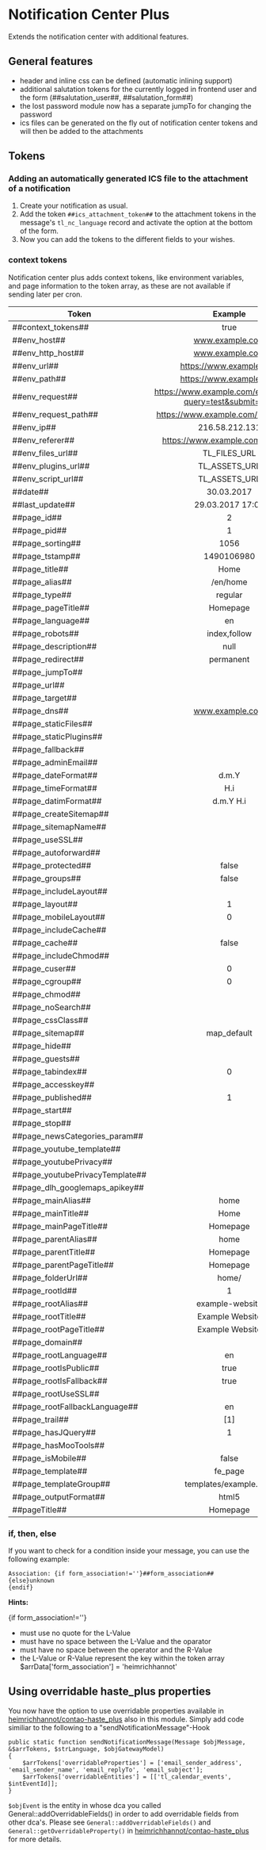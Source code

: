 # Notification Center Plus

Extends the notification center with additional features.

## General features
- header and inline css can be defined (automatic inlining support)
- additional salutation tokens for the currently logged in frontend user and the form (##salutation_user##, ##salutation_form##)
- the lost password module now has a separate jumpTo for changing the password
- ics files can be generated on the fly out of notification center tokens and will then be added to the attachments

## Tokens

### Adding an automatically generated ICS file to the attachment of a notification

1. Create your notification as usual.
1. Add the token `##ics_attachment_token##` to the attachment tokens in the message's `tl_nc_language` record and activate the option at the bottom of the form.
1. Now you can add the tokens to the different fields to your wishes.

### context tokens

Notification center plus adds context tokens, like environment variables, and page information to the token array, as these
are not available if sending later per cron.

| Token        | Example
| ------------- |:-------------:|
| ##context_tokens## | true
| ##env_host##      | www.example.com |
| ##env_http_host## | www.example.com  | 
| ##env_url## | https://www.example.com  | 
| ##env_path## | https://www.example.com  | 
| ##env_request## | https://www.example.com/en/testpage?query=test&submit=true  | 
| ##env_request_path## | https://www.example.com/en/testpage  |
| ##env_ip## | 216.58.212.131  |
| ##env_referer## | https://www.example.com/en/home |
| ##env_files_url## | TL_FILES_URL |
| ##env_plugins_url## | TL_ASSETS_URL |
| ##env_script_url## | TL_ASSETS_URL |
| ##date## | 30.03.2017 |
| ##last_update## | 29.03.2017 17:05 |
| ##page_id## | 2 |
| ##page_pid## | 1 |
| ##page_sorting## | 1056 |
| ##page_tstamp## | 1490106980 |
| ##page_title## | Home |
| ##page_alias## | /en/home |
| ##page_type## | regular |
| ##page_pageTitle## | Homepage |
| ##page_language## | en |
| ##page_robots## | index,follow |
| ##page_description## | null |
| ##page_redirect## | permanent |
| ##page_jumpTo## |  |
| ##page_url## |  |
| ##page_target## |  |
| ##page_dns## | www.example.com |
| ##page_staticFiles## |  |
| ##page_staticPlugins## |  |
| ##page_fallback## |  |
| ##page_adminEmail## |  |
| ##page_dateFormat## | d.m.Y |
| ##page_timeFormat## | H.i |
| ##page_datimFormat## | d.m.Y H.i |
| ##page_createSitemap## |  |
| ##page_sitemapName## |  |
| ##page_useSSL## | |
| ##page_autoforward## |  |
| ##page_protected## | false |
| ##page_groups## | false |
| ##page_includeLayout## |  |
| ##page_layout## | 1 |
| ##page_mobileLayout## | 0 |
| ##page_includeCache## |  |
| ##page_cache## | false |
| ##page_includeChmod## |  |
| ##page_cuser## | 0 |
| ##page_cgroup## | 0 |
| ##page_chmod## |  |
| ##page_noSearch## |  |
| ##page_cssClass## |  |
| ##page_sitemap## | map_default |
| ##page_hide## |  |
| ##page_guests## |  |
| ##page_tabindex## | 0 |
| ##page_accesskey## |  |
| ##page_published## | 1 |
| ##page_start## | |
| ##page_stop## |  |
| ##page_newsCategories_param## |  |
| ##page_youtube_template## |  |
| ##page_youtubePrivacy## |  |
| ##page_youtubePrivacyTemplate## |  |
| ##page_dlh_googlemaps_apikey## |  |
| ##page_mainAlias## | home |
| ##page_mainTitle## | Home |
| ##page_mainPageTitle## | Homepage |
| ##page_parentAlias## | home |
| ##page_parentTitle## | Homepage |
| ##page_parentPageTitle## | Homepage |
| ##page_folderUrl## | home/ |
| ##page_rootId## | 1 |
| ##page_rootAlias## | example-website |
| ##page_rootTitle## | Example Website |
| ##page_rootPageTitle## | Example Website |
| ##page_domain## |  |
| ##page_rootLanguage## | en |
| ##page_rootIsPublic## | true |
| ##page_rootIsFallback## | true |
| ##page_rootUseSSL## |  |
| ##page_rootFallbackLanguage## | en |
| ##page_trail## | [1]|
| ##page_hasJQuery## | 1 |
| ##page_hasMooTools## |  |
| ##page_isMobile## | false |
| ##page_template## | fe_page |
| ##page_templateGroup## | templates/example.com |
| ##page_outputFormat## | html5 |
| ##pageTitle## | Homepage |


### if, then, else

If you want to check for a condition inside your message, you can use the following example:

```
Association: {if form_association!=''}##form_association##
{else}unknown
{endif}
```

**Hints:**

{if form_association!=''}
- must use no quote for the L-Value
- must have no space between the L-Value and the oparator
- must have no space between the operator and the R-Value
- the L-Value or R-Value represent the key within the token array $arrData['form_association'] = 'heimrichhannot'

## Using overridable haste_plus properties

You now have the option to use overridable properties available in [heimrichhannot/contao-haste_plus](https://github.com/heimrichhannot/contao-haste_plus) also in this module. Simply add code similiar to the following to a "sendNotificationMessage"-Hook

```
public static function sendNotificationMessage(Message $objMessage, &$arrTokens, $strLanguage, $objGatewayModel)
{
    $arrTokens['overridableProperties'] = ['email_sender_address', 'email_sender_name', 'email_replyTo', 'email_subject'];
    $arrTokens['overridableEntities'] = [['tl_calendar_events', $intEventId]];
}
```

```$objEvent``` is the entity in whose dca you called General::addOverridableFields() in order to add overridable fields from other dca's. Please see ```General::addOverridableFields()``` and ```General::getOverridableProperty()``` in [heimrichhannot/contao-haste_plus](https://github.com/heimrichhannot/contao-haste_plus) for more details.
